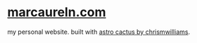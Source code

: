 # [marcaureln.com](https://marcaureln.com)

my personal website. built with [astro cactus by chrismwilliams](https://github.com/chrismwilliams/astro-theme-cactus).
